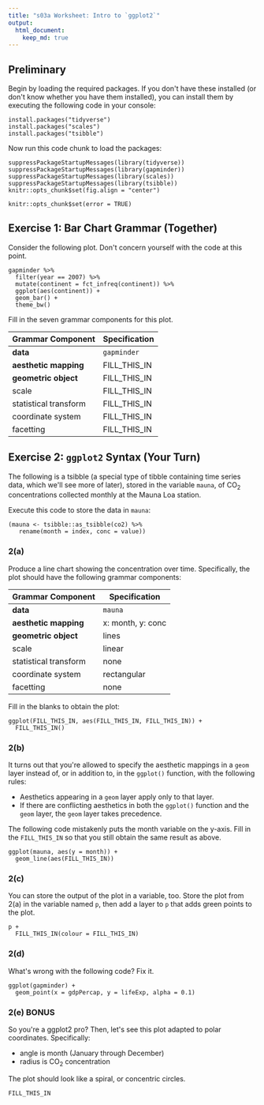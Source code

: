 ```yaml
---
title: "s03a Worksheet: Intro to `ggplot2`"
output: 
  html_document:
    keep_md: true
---
```


## Preliminary

Begin by loading the required packages. If you don't have these installed (or don't know whether you have them installed), you can install them by executing the following code in your console:

```
install.packages("tidyverse")
install.packages("scales")
install.packages("tsibble")
```

Now run this code chunk to load the packages:

```{r load packages, warning = FALSE}
suppressPackageStartupMessages(library(tidyverse))
suppressPackageStartupMessages(library(gapminder))
suppressPackageStartupMessages(library(scales))
suppressPackageStartupMessages(library(tsibble))
knitr::opts_chunk$set(fig.align = "center")
```

<!---The following chunk allows errors when knitting--->

```{r allow errors, echo = FALSE}
knitr::opts_chunk$set(error = TRUE)
```

## Exercise 1: Bar Chart Grammar (Together)

Consider the following plot. Don't concern yourself with the code at this point.

```{r, fig.width = 5, fig.height = 2}
gapminder %>% 
  filter(year == 2007) %>% 
  mutate(continent = fct_infreq(continent)) %>% 
  ggplot(aes(continent)) +
  geom_bar() +
  theme_bw()
```

Fill in the seven grammar components for this plot.

| Grammar Component     | Specification |
|-----------------------|---------------|
| __data__              | `gapminder` |
| __aesthetic mapping__ | FILL_THIS_IN |
| __geometric object__  | FILL_THIS_IN |
| scale                 | FILL_THIS_IN |
| statistical transform | FILL_THIS_IN |
| coordinate system     | FILL_THIS_IN |
| facetting             | FILL_THIS_IN |

## Exercise 2: `ggplot2` Syntax (Your Turn)

The following is a tsibble (a special type of tibble containing time series data, which we'll see more of later), stored in the variable `mauna`, of CO$_2$ concentrations collected monthly at the Mauna Loa station.

Execute this code to store the data in `mauna`:

```{r}
(mauna <- tsibble::as_tsibble(co2) %>% 
   rename(month = index, conc = value))
```

### 2(a)

Produce a line chart showing the concentration over time. Specifically, the plot should have the following grammar components:

| Grammar Component     | Specification |
|-----------------------|---------------|
| __data__              | `mauna` |
| __aesthetic mapping__ | x: month, y: conc |
| __geometric object__  | lines |
| scale                 | linear |
| statistical transform | none |
| coordinate system     | rectangular |
| facetting             | none |

Fill in the blanks to obtain the plot:

```{r, fig.width = 5, fig.height = 2}
ggplot(FILL_THIS_IN, aes(FILL_THIS_IN, FILL_THIS_IN)) +
  FILL_THIS_IN()
```

### 2(b)

It turns out that you're allowed to specify the aesthetic mappings in a `geom` layer instead of, or in addition to, in the `ggplot()` function, with the following rules:

- Aesthetics appearing in a `geom` layer apply only to that layer.
- If there are conflicting aesthetics in both the `ggplot()` function and the `geom` layer, the `geom` layer takes precedence.

The following code mistakenly puts the month variable on the y-axis. Fill in the `FILL_THIS_IN` so that you still obtain the same result as above.

```{r, fig.width = 5, fig.height = 2}
ggplot(mauna, aes(y = month)) +
  geom_line(aes(FILL_THIS_IN))
```

### 2(c)

You can store the output of the plot in a variable, too. Store the plot from 2(a) in the variable named `p`, then add a layer to `p` that adds green points to the plot.

```{r, fig.width = 5, fig.height = 2}
p +
  FILL_THIS_IN(colour = FILL_THIS_IN)
```

### 2(d)

What's wrong with the following code? Fix it.

```{r, fig.width = 5, fig.height = 2}
ggplot(gapminder) +
  geom_point(x = gdpPercap, y = lifeExp, alpha = 0.1)
```


### 2(e) BONUS

So you're a ggplot2 pro? Then, let's see this plot adapted to polar coordinates. Specifically:

- angle is month (January through December)
- radius is CO$_2$ concentration

The plot should look like a spiral, or concentric circles. 

```{r, fig.width = 5, fig.height = 2}
FILL_THIS_IN
```

